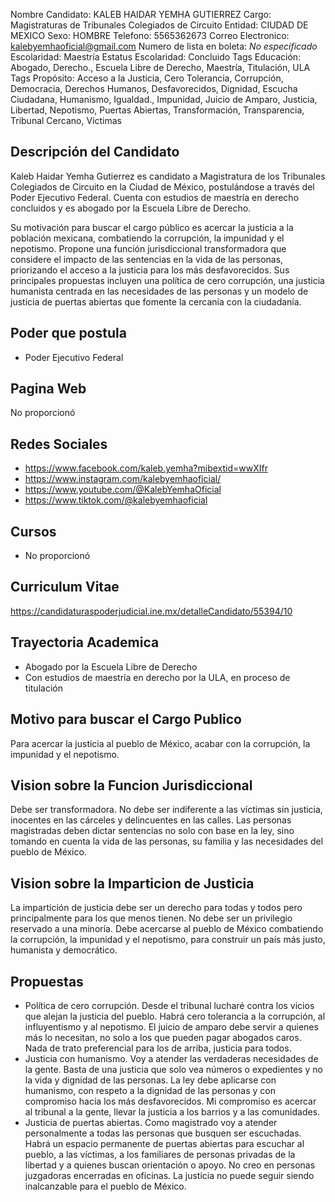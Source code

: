 Nombre Candidato: KALEB HAIDAR YEMHA GUTIERREZ
Cargo: Magistraturas de Tribunales Colegiados de Circuito
Entidad: CIUDAD DE MEXICO
Sexo: HOMBRE
Telefono: 5565362673
Correo Electronico: kalebyemhaoficial@gmail.com
Numero de lista en boleta: *No especificado*
Escolaridad: Maestría
Estatus Escolaridad: Concluido
Tags Educación: Abogado, Derecho., Escuela Libre de Derecho, Maestría, Titulación, ULA
Tags Propósito: Acceso a la Justicia, Cero Tolerancia, Corrupción, Democracia, Derechos Humanos, Desfavorecidos, Dignidad, Escucha Ciudadana, Humanismo, Igualdad., Impunidad, Juicio de Amparo, Justicia, Libertad, Nepotismo, Puertas Abiertas, Transformación, Transparencia, Tribunal Cercano, Víctimas


## Descripción del Candidato 

Kaleb Haidar Yemha Gutierrez es candidato a Magistratura de los Tribunales Colegiados de Circuito en la Ciudad de México, postulándose a través del Poder Ejecutivo Federal. Cuenta con estudios de maestría en derecho concluidos y es abogado por la Escuela Libre de Derecho. 

Su motivación para buscar el cargo público es acercar la justicia a la población mexicana, combatiendo la corrupción, la impunidad y el nepotismo. Propone una función jurisdiccional transformadora que considere el impacto de las sentencias en la vida de las personas, priorizando el acceso a la justicia para los más desfavorecidos. Sus principales propuestas incluyen una política de cero corrupción, una justicia humanista centrada en las necesidades de las personas y un modelo de justicia de puertas abiertas que fomente la cercanía con la ciudadanía.


## Poder que postula

- Poder Ejecutivo Federal


## Pagina Web

No proporcionó


## Redes Sociales

- https://www.facebook.com/kaleb.yemha?mibextid=wwXIfr
- https://www.instagram.com/kalebyemhaoficial/
- https://www.youtube.com/@KalebYemhaOficial
- https://www.tiktok.com/@kalebyemhaoficial


## Cursos

- No proporcionó


## Curriculum Vitae

https://candidaturaspoderjudicial.ine.mx/detalleCandidato/55394/10


## Trayectoria Academica

- Abogado por la Escuela Libre de Derecho
- Con estudios de maestría en derecho por la ULA, en proceso de titulación


## Motivo para buscar el Cargo Publico

Para acercar la justicia al pueblo de México, acabar con la corrupción, la impunidad y el nepotismo.


## Vision sobre la Funcion Jurisdiccional

Debe ser transformadora. No debe ser indiferente a las víctimas sin justicia, inocentes en las cárceles y delincuentes en las calles. Las personas magistradas deben dictar sentencias no solo con base en la ley, sino tomando en cuenta la vida de las personas, su familia y las necesidades del pueblo de México.


## Vision sobre la Imparticion de Justicia

La impartición de justicia debe ser un derecho para todas y todos pero principalmente para los que menos tienen. No debe ser un privilegio reservado a una minoría. Debe acercarse al pueblo de México combatiendo la corrupción, la impunidad y el nepotismo, para construir un país más justo, humanista y democrático.


## Propuestas

- Política de cero corrupción. Desde el tribunal lucharé contra los vicios que alejan la justicia del pueblo. Habrá cero tolerancia a la corrupción, al influyentismo y al nepotismo. El juicio de amparo debe servir a quienes más lo necesitan, no solo a los que pueden pagar abogados caros. Nada de trato preferencial para los de arriba, justicia para todos.
- Justicia con humanismo. Voy a atender las verdaderas necesidades de la gente. Basta de una justicia que solo vea números o expedientes y no la vida y dignidad de las personas. La ley debe aplicarse con humanismo, con respeto a la dignidad de las personas y con compromiso hacia los más desfavorecidos. Mi compromiso es acercar al tribunal a la gente, llevar la justicia a los barrios y a las comunidades.
- Justicia de puertas abiertas. Como magistrado voy a atender personalmente a todas las personas que busquen ser escuchadas. Habrá un espacio permanente de puertas abiertas para escuchar al pueblo, a las víctimas, a los familiares de personas privadas de la libertad y a quienes buscan orientación o apoyo. No creo en personas juzgadoras encerradas en oficinas. La justicia no puede seguir siendo inalcanzable para el pueblo de México.

